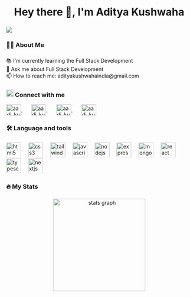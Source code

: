 <h1 align="center">Hey there 👋, I'm Aditya Kushwaha</h1>

###

<div align="left">
  <img src="https://visitor-badge.laobi.icu/badge?page_id=Aditya4kushwaha.Aditya4kushwaha&" />
</div>

###

<h3 align="left">👩‍💻 About Me</h3>

###

<p align="left">
  📚 I'm currently learning the Full Stack Development<br>
  💬 Ask me about Full Stack Development <br>
  📫 How to reach me: adityakushwahaindia@gmail.com
</p>

###

<h3 align="left">
  <img src="https://img.icons8.com/ios-filled/50/ffffff/link--v1.png" height="20" width="20" /> Connect with me
</h3>

<p align="left">
  <a href="https://www.leetcode.com/aadi_kush" target="blank">
    <img align="center" src="https://raw.githubusercontent.com/rahuldkjain/github-profile-readme-generator/master/src/images/icons/Social/leet-code.svg" alt="aadi_kush" height="30" width="40" />
  </a>
  <img width="20" />
  <a href="https://codeforces.com/profile/aadi_kush" target="blank">
    <img align="center" src="https://raw.githubusercontent.com/rahuldkjain/github-profile-readme-generator/master/src/images/icons/Social/codeforces.svg" alt="aadi_kush" height="30" width="40" />
  </a>
  <img width="20" />
  <a href="https://auth.geeksforgeeks.org/user/aadi_kush" target="blank">
    <img align="center" src="https://raw.githubusercontent.com/rahuldkjain/github-profile-readme-generator/master/src/images/icons/Social/geeks-for-geeks.svg" alt="aadi_kush" height="30" width="40" />
  </a>
  <img width="20" />
  <a href="https://www.codechef.com/users/aadi_kush" target="blank">
    <img align="center" src="https://cdn.jsdelivr.net/npm/simple-icons@3.1.0/icons/codechef.svg" alt="aadi_kush" height="30" width="40" />
  </a>
</p>

###

<h3 align="left">🛠 Language and tools</h3>

###

<div align="left">
  <img src="https://cdn.jsdelivr.net/gh/devicons/devicon/icons/html5/html5-original.svg" height="40" alt="html5 logo" />
  <img width="12" />
  <img src="https://cdn.jsdelivr.net/gh/devicons/devicon/icons/css3/css3-original.svg" height="40" alt="css3 logo" />
  <img width="12" />
  <img src="https://skillicons.dev/icons?i=tailwind" height="40" alt="tailwindcss logo" />
  <img width="12" />
  <img src="https://cdn.jsdelivr.net/gh/devicons/devicon/icons/javascript/javascript-original.svg" height="40" alt="javascript logo" />
  <img width="12" />
  <img src="https://skillicons.dev/icons?i=nodejs" height="40" alt="nodejs logo" />
  <img width="12" />
  <img src="https://skillicons.dev/icons?i=express" height="40" alt="express logo" />
  <img width="12" />
  <img src="https://skillicons.dev/icons?i=mongodb" height="40" alt="mongodb logo" />
  <img width="12" />
  <img src="https://cdn.jsdelivr.net/gh/devicons/devicon/icons/react/react-original.svg" height="40" alt="react logo" />
  <img width="12" />
  <img src="https://cdn.jsdelivr.net/gh/devicons/devicon/icons/typescript/typescript-original.svg" height="40" alt="typescript logo" />
  <img width="12" />
  <img src="https://cdn.jsdelivr.net/gh/devicons/devicon/icons/nextjs/nextjs-original.svg" height="40" alt="nextjs logo" />
</div>

###

<h3 align="left">🔥 My Stats</h3>

###

<div align="center">
  <img src="https://github-readme-stats.vercel.app/api?username=Aditya4kushwaha&hide_title=false&hide_rank=false&show_icons=true&include_all_commits=true&count_private=true&disable_animations=false&theme=dracula&locale=en&hide_border=false&order=1" height="250" alt="stats graph" />
</div>
